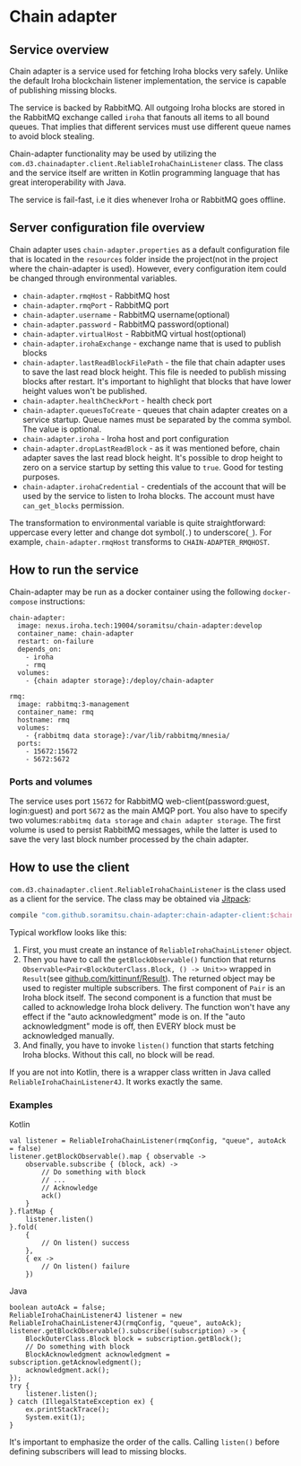# Chain adapter
## Service overview 
Chain adapter is a service used for fetching Iroha blocks very safely. Unlike the default Iroha blockchain listener implementation, the service is capable of publishing missing blocks. 

The service is backed by RabbitMQ. All outgoing Iroha blocks are stored in the RabbitMQ exchange called `iroha` that fanouts all items to all bound queues. That implies that different services must use different queue names to avoid block stealing.

Chain-adapter functionality may be used by utilizing the `com.d3.chainadapter.client.ReliableIrohaChainListener` class. The class and the service itself are written in Kotlin programming language that has great interoperability with Java.

The service is fail-fast, i.e it dies whenever Iroha or RabbitMQ goes offline.
## Server configuration file overview
Chain adapter uses `chain-adapter.properties` as a default configuration file that is located in the `resources` folder inside the project(not in the project where the chain-adapter is used). However, every configuration item could be changed through environmental variables.
- `chain-adapter.rmqHost` - RabbitMQ host
- `chain-adapter.rmqPort` - RabbitMQ port
- `chain-adapter.username` - RabbitMQ username(optional)
- `chain-adapter.password` - RabbitMQ password(optional)
- `chain-adapter.virtualHost` - RabbitMQ virtual host(optional)
- `chain-adapter.irohaExchange` - exchange name that is used to publish blocks
- `chain-adapter.lastReadBlockFilePath` - the file that chain adapter uses to save the last read block height. This file is needed to publish missing blocks after restart. It's important to highlight that blocks that have lower height values won't be published.
- `chain-adapter.healthCheckPort` - health check port
- `chain-adapter.queuesToCreate` - queues that chain adapter creates on a service startup. Queue names must be separated by the comma symbol. The value is optional.
- `chain-adapter.iroha` - Iroha host and port configuration
- `chain-adapter.dropLastReadBlock` - as it was mentioned before, chain adapter saves the last read block height. It's possible to drop height to zero on a service startup by setting this value to `true`. Good for testing purposes. 
- `chain-adapter.irohaCredential` - credentials of the account that will be used by the service to listen to Iroha blocks. The account must have `can_get_blocks` permission.

The transformation to environmental variable is quite straightforward: uppercase every letter and change dot symbol(`.`) to underscore(`_`). For example, `chain-adapter.rmqHost` transforms to `CHAIN-ADAPTER_RMQHOST`.

## How to run the service
Chain-adapter may be run as a docker container using the following `docker-compose` instructions:

```
chain-adapter:
  image: nexus.iroha.tech:19004/soramitsu/chain-adapter:develop
  container_name: chain-adapter
  restart: on-failure
  depends_on:
    - iroha
    - rmq
  volumes:
    - {chain adapter storage}:/deploy/chain-adapter

rmq:
  image: rabbitmq:3-management
  container_name: rmq
  hostname: rmq
  volumes:
    - {rabbitmq data storage}:/var/lib/rabbitmq/mnesia/
  ports:
    - 15672:15672
    - 5672:5672
```
### Ports and volumes
The service uses port `15672` for RabbitMQ web-client(password:guest, login:guest) and port `5672` as the main AMQP port.
You also have to specify two volumes:`rabbitmq data storage` and `chain adapter storage`. 
The first volume is used to persist RabbitMQ messages, while the latter is used to save the very last block number processed by the chain adapter. 
  
## How to use the client
`com.d3.chainadapter.client.ReliableIrohaChainListener` is the class used as a client for the service. The class may be obtained via [Jitpack](https://jitpack.io/#soramitsu/chain-adapter):

```groovy
compile "com.github.soramitsu.chain-adapter:chain-adapter-client:$chain_adapter_client_version"
``` 

Typical workflow looks like this:

1) First, you must create an instance of `ReliableIrohaChainListener` object. 
2) Then you have to call the `getBlockObservable()` function that returns `Observable<Pair<BlockOuterClass.Block, () -> Unit>>` wrapped in `Result`(see [github.com/kittinunf/Result](https://github.com/kittinunf/Result)). The returned object may be used to register multiple subscribers.
The first component of `Pair` is an Iroha block itself. The second component is a function that must be called to acknowledge Iroha block delivery. 
The function won't have any effect if the "auto acknowledgment" mode is on. If the "auto acknowledgment" mode is off, then EVERY block must be acknowledged manually.  
3) And finally, you have to invoke `listen()` function that starts fetching Iroha blocks. Without this call, no block will be read.

If you are not into Kotlin, there is a wrapper class written in Java called `ReliableIrohaChainListener4J`. It works exactly the same. 

### Examples
Kotlin
```
val listener = ReliableIrohaChainListener(rmqConfig, "queue", autoAck = false)
listener.getBlockObservable().map { observable ->
    observable.subscribe { (block, ack) ->
        // Do something with block
        // ...
        // Acknowledge
        ack()
    }
}.flatMap {
    listener.listen()
}.fold(
    {
        // On listen() success 
    },
    { ex ->
        // On listen() failure
    })
```
Java
```
boolean autoAck = false;
ReliableIrohaChainListener4J listener = new ReliableIrohaChainListener4J(rmqConfig, "queue", autoAck);
listener.getBlockObservable().subscribe((subscription) -> {
    BlockOuterClass.Block block = subscription.getBlock();
    // Do something with block
    BlockAcknowledgment acknowledgment = subscription.getAcknowledgment();
    acknowledgment.ack();
});
try {
    listener.listen();
} catch (IllegalStateException ex) {
    ex.printStackTrace();
    System.exit(1);
}
```
It's important to emphasize the order of the calls. Calling `listen()` before defining subscribers will lead to missing blocks. 